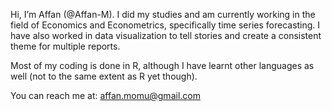 Hi, I’m Affan (@Affan-M). I did my studies and am currently working in the field of Economics and Econometrics, specifically time series forecasting. I have also worked in data visualization to tell stories and create a consistent theme for multiple reports.

Most of my coding is done in R, although I have learnt other languages as well (not to the same extent as R yet though).

You can reach me at:
affan.momu@gmail.com
